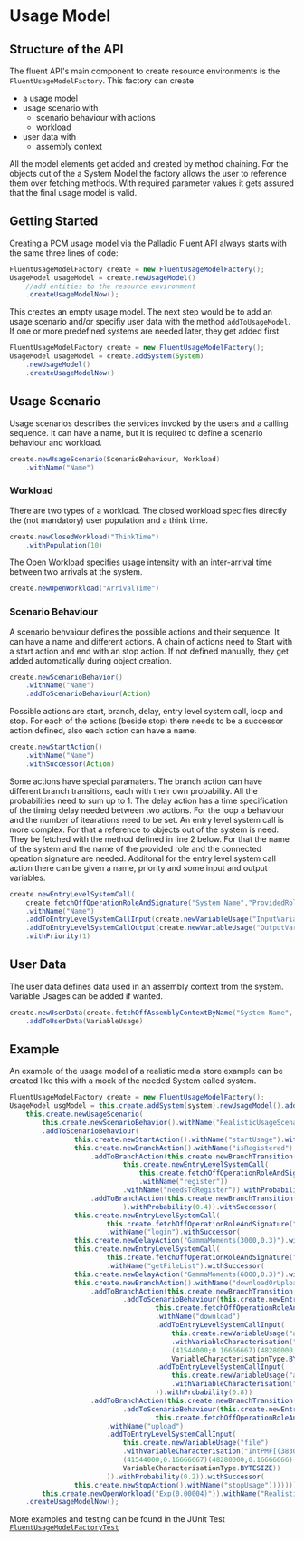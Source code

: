 # Usage Model
## Structure of the API 
The fluent API's main component to create resource environments is the ```FluentUsageModelFactory```. This factory can create
* a usage model
* usage scenario with
    * scenario behaviour with actions
	* workload
* user data with
	* assembly context
	
All the model elements get added and created by method chaining. For the objects out of the a System Model the factory allows the user to reference them over fetching methods. With required parameter values it gets assured that the final usage model is valid.

## Getting Started 
Creating a PCM usage model via the Palladio Fluent API always starts with the same three lines of code:
```java
FluentUsageModelFactory create = new FluentUsageModelFactory();
UsageModel usageModel = create.newUsageModel()
    //add entities to the resource environment
    .createUsageModelNow();
```
This creates an empty usage model. The next step would be to add an usage scenario and/or specifiy user data with the method ```addToUsageModel```.
If one or more predefined systems are needed later, they get added first. 
```java
FluentUsageModelFactory create = new FluentUsageModelFactory();
UsageModel usageModel = create.addSystem(System)
    .newUsageModel()   
    .createUsageModelNow()
```

## Usage Scenario 
Usage scenarios describes the services invoked by the users and a calling sequence. It can have a name, but it is required to define a scenario behaviour and workload. 

```java
create.newUsageScenario(ScenarioBehaviour, Workload)
	.withName("Name")
```

### Workload
There are two types of a workload. 
The closed workload specifies directly the (not mandatory) user population and a think time.
```java
create.newClosedWorkload("ThinkTime")
	.withPopulation(10)
```
The Open Workload specifies usage intensity with an inter-arrival time between two arrivals at the system.
```java
create.newOpenWorkload("ArrivalTime")
```

### Scenario Behaviour
A scenario behvaiour defines the possible actions and their sequence. It can have a name and different actions. A chain of actions need to Start with a start action and end with an stop action. If not defined manually, they get added automatically during object creation.
```java
create.newScenarioBehavior()
	.withName("Name")
	.addToScenarioBehaviour(Action)
```

Possible actions are start, branch, delay, entry level system call, loop and stop.
For each of the actions (beside stop) there needs to be a successor action defined, also each action can have a name.
```java
create.newStartAction()
	.withName("Name")
	.withSuccessor(Action)
```
Some actions have special paramaters. The branch action can have different branch transitions, each with their own probability. All the probabilities need to sum up to 1.
The delay action has a time specification of the timing delay needed between two actions.
For the loop a behaviour and the number of itearations need to be set.
An entry level system call is more complex. For that a reference to objects out of the system is need. They be fetched with the method defined in line 2 below. For that the name of the system and the name of the provided role and the connected opeation signature are needed. Additonal for the entry level system call action there can be given a name, priority and some input and output variables.

```java
create.newEntryLevelSystemCall(
    create.fetchOffOperationRoleAndSignature("System Name","ProvidedRoleName", "OperationSignatureName"))
    .withName("Name")
    .addToEntryLevelSystemCallInput(create.newVariableUsage("InputVariable"))
    .addToEntryLevelSystemCallOutput(create.newVariableUsage("OutputVariable"))
    .withPriority(1)
```
  
## User Data 
The user data defines data used in an assembly context from the system.
Variable Usages can be added if wanted.
```java
create.newUserData(create.fetchOffAssemblyContextByName("System Name", "Context Name"))
	.addToUserData(VariableUsage)
```		

## Example
An example of the usage model of a realistic media store example can be created like this with a mock of the needed System called system.

```java
FluentUsageModelFactory create = new FluentUsageModelFactory();
UsageModel usgModel = this.create.addSystem(system).newUsageModel().addToUsageModel(
    this.create.newUsageScenario(
        this.create.newScenarioBehavior().withName("RealisticUsageScenarioBehaviour")
        .addToScenarioBehaviour(
                this.create.newStartAction().withName("startUsage").withSuccessor(
                this.create.newBranchAction().withName("isRegistered")
                    .addToBranchAction(this.create.newBranchTransition(this.create.newScenarioBehavior().addToScenarioBehaviour(
                            this.create.newEntryLevelSystemCall(
								this.create.fetchOffOperationRoleAndSignature("defaultSystem","Provided_IWebGui", "register"))
								.withName("register"))
                            .withName("needsToRegister")).withProbability(0.6))
                    .addToBranchAction(this.create.newBranchTransition(this.create.newScenarioBehavior().withName("isAlreadyRegistered")
                            ).withProbability(0.4)).withSuccessor(                                
                this.create.newEntryLevelSystemCall(
                        this.create.fetchOffOperationRoleAndSignature("defaultSystem","Provided_IWebGui","login"))
                        .withName("login").withSuccessor(
                this.create.newDelayAction("GammaMoments(3000,0.3)").withName("userDelayAfterLogin").withSuccessor(
                this.create.newEntryLevelSystemCall(
                        this.create.fetchOffOperationRoleAndSignature("defaultSystem","Provided_IWebGui","getFileList"))
                        .withName("getFileList").withSuccessor(
                this.create.newDelayAction("GammaMoments(6000,0.3)").withName("userDelayAfterGetFileList").withSuccessor(
                this.create.newBranchAction().withName("downloadOrUpload")
                    .addToBranchAction(this.create.newBranchTransition(this.create.newScenarioBehavior().withName("downloadCase")
                            .addToScenarioBehaviour(this.create.newEntryLevelSystemCall(
                                    this.create.fetchOffOperationRoleAndSignature("defaultSystem","Provided_IWebGui","download"))
                                    .withName("download")
                                    .addToEntryLevelSystemCallInput(
										this.create.newVariableUsage("audioRequest", "Size")
										.withVariableCharacterisation("IntPMF[(38303999;0.16666667)(38304000;0.16666667)(40568000;0.16666667)
										(41544000;0.16666667)(48280000;0.16666666)(65000000;0.16666667)(88216000;0.16666666)]",
										VariableCharacterisationType.BYTESIZE))
                                    .addToEntryLevelSystemCallInput(
										this.create.newVariableUsage("audioRequest", "Count")
										.withVariableCharacterisation("2", VariableCharacterisationType.VALUE))
                                    )).withProbability(0.8))
                    .addToBranchAction(this.create.newBranchTransition(this.create.newScenarioBehavior().withName("uploadCase")
                            .addToScenarioBehaviour(this.create.newEntryLevelSystemCall(
                                    this.create.fetchOffOperationRoleAndSignature("defaultSystem","Provided_IWebGui","upload"))
						.withName("upload")
						.addToEntryLevelSystemCallInput(
							this.create.newVariableUsage("file")
							.withVariableCharacterisation("IntPMF[(38303999;0.16666667)(38304000;0.16666667)(40568000;0.16666667)
							(41544000;0.16666667)(48280000;0.16666666)(65000000;0.16666667)(88216000;0.16666666)]",
							VariableCharacterisationType.BYTESIZE))
                        )).withProbability(0.2)).withSuccessor(
                this.create.newStopAction().withName("stopUsage"))))))))),        
        this.create.newOpenWorkload("Exp(0.00004)")).withName("RealisticUsageScenario"))               
    .createUsageModelNow();
```

More examples and testing can be found in the JUnit Test [```FluentUsageModelFactoryTest```](../test/org.palladiosimulator.generator.fluent.test/src/org/palladiosimulator/generator/fluent/usagemodel/factory)